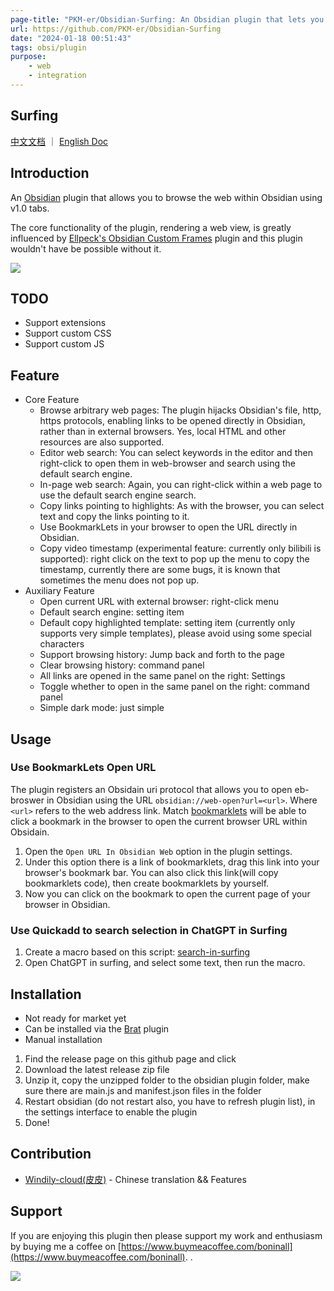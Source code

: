 ```yaml
---
page-title: "PKM-er/Obsidian-Surfing: An Obsidian plugin that lets you browse the web within Obsidian."
url: https://github.com/PKM-er/Obsidian-Surfing
date: "2024-01-18 00:51:43"
tags: obsi/plugin
purpose: 
    - web
    - integration
---
```


## Surfing

[中文文档](https://github.com/PKM-er/Obsidian-Surfing/blob/main/README-ZH.md) ｜ [English Doc](https://github.com/PKM-er/Obsidian-Surfing/blob/main/README.md)

## Introduction

An [Obsidian](https://obsidian.md/) plugin that allows you to browse the web within Obsidian using v1.0 tabs.

The core functionality of the plugin, rendering a web view, is greatly influenced by [Ellpeck's Obsidian Custom Frames](https://github.com/Ellpeck/ObsidianCustomFrames) plugin and this plugin wouldn't have be possible without it.

[![](https://github.com/PKM-er/Obsidian-Surfing/raw/main/assets/obsidian-web-browser.png)](https://github.com/PKM-er/Obsidian-Surfing/blob/main/assets/obsidian-web-browser.png)

## TODO

-   Support extensions
-   Support custom CSS
-   Support custom JS

## Feature

-   Core Feature
    -   Browse arbitrary web pages: The plugin hijacks Obsidian's file, http, https protocols, enabling links to be opened directly in Obsidian, rather than in external browsers. Yes, local HTML and other resources are also supported.
    -   Editor web search: You can select keywords in the editor and then right-click to open them in web-browser and search using the default search engine.
    -   In-page web search: Again, you can right-click within a web page to use the default search engine search.
    -   Copy links pointing to highlights: As with the browser, you can select text and copy the links pointing to it.
    -   Use BookmarkLets in your browser to open the URL directly in Obsidian.
    -   Copy video timestamp (experimental feature: currently only bilibili is supported): right click on the text to pop up the menu to copy the timestamp, currently there are some bugs, it is known that sometimes the menu does not pop up.
-   Auxiliary Feature
    -   Open current URL with external browser: right-click menu
    -   Default search engine: setting item
    -   Default copy highlighted template: setting item (currently only supports very simple templates), please avoid using some special characters
    -   Support browsing history: Jump back and forth to the page
    -   Clear browsing history: command panel
    -   All links are opened in the same panel on the right: Settings
    -   Toggle whether to open in the same panel on the right: command panel
    -   Simple dark mode: just simple

## Usage

### Use BookmarkLets Open URL

The plugin registers an Obsidain uri protocol that allows you to open eb-broswer in Obsidian using the URL `obsidian://web-open?url=<url>`. Where `<url>` refers to the web address link. Match [bookmarklets](https://en.wikipedia.org/wiki/Bookmarklet) will be able to click a bookmark in the browser to open the current browser URL within Obsidain.

1.  Open the `Open URL In Obsidian Web` option in the plugin settings.
2.  Under this option there is a link of bookmarklets, drag this link into your browser's bookmark bar. You can also click this link(will copy bookmarklets code), then create bookmarklets by yourself.
3.  Now you can click on the bookmark to open the current page of your browser in Obsidian.

### Use Quickadd to search selection in ChatGPT in Surfing

1.  Create a macro based on this script: [search-in-surfing](https://gist.github.com/Quorafind/c70c6c698feeed66465d59efc39e4e1c)
2.  Open ChatGPT in surfing, and select some text, then run the macro.

## Installation

-   Not ready for market yet
-   Can be installed via the [Brat](https://github.com/TfTHacker/obsidian42-brat) plugin
-   Manual installation

1.  Find the release page on this github page and click
2.  Download the latest release zip file
3.  Unzip it, copy the unzipped folder to the obsidian plugin folder, make sure there are main.js and manifest.json files in the folder
4.  Restart obsidian (do not restart also, you have to refresh plugin list), in the settings interface to enable the plugin
5.  Done!

## Contribution

-   [Windily-cloud(皮皮)](https://github.com/windily-cloud) - Chinese translation && Features

## Support

If you are enjoying this plugin then please support my work and enthusiasm by buying me a coffee on [https://www.buymeacoffee.com/boninall](https://www.buymeacoffee.com/boninall). .

[![](https://camo.githubusercontent.com/4f14ae44a18f549610befa76f90619771fbc3a219d1e37537ae981191cb831b9/68747470733a2f2f696d672e6275796d6561636f666665652e636f6d2f627574746f6e2d6170692f3f746578743d427579206d65206120636f6666656526656d6f6a693d26736c75673d626f6e696e616c6c26627574746f6e5f636f6c6f75723d36343935454426666f6e745f636f6c6f75723d66666666666626666f6e745f66616d696c793d4c61746f266f75746c696e655f636f6c6f75723d30303030303026636f666665655f636f6c6f75723d464644443030)](https://www.buymeacoffee.com/boninall)